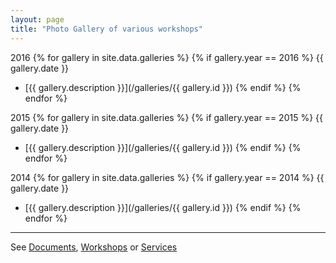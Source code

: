 ```yaml
---
layout: page
title: "Photo Gallery of various workshops"
---
```


2016
{% for gallery in site.data.galleries %}
{% if gallery.year == 2016 %}
  {{ gallery.date }}
  - [{{ gallery.description }}](/galleries/{{ gallery.id }})
{% endif %}
{% endfor %}

2015
{% for gallery in site.data.galleries %}
{% if gallery.year == 2015 %}
  {{ gallery.date }}
  - [{{ gallery.description }}](/galleries/{{ gallery.id }})
{% endif %}
{% endfor %}

2014
{% for gallery in site.data.galleries %}
{% if gallery.year == 2014 %}
  {{ gallery.date }}
  - [{{ gallery.description }}](/galleries/{{ gallery.id }})
{% endif %}
{% endfor %}

---

See [Documents](/documents), [Workshops](/workshops) or [Services](/services)

